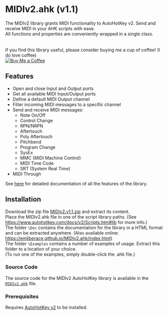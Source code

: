 # MIDIv2.ahk (v1.1)


The MIDIv2 library grants MIDI functionality to AutoHotKey v2.
Send and receive MIDI in your AHK scripts with ease.  
All functions and properties are conveniently wrapped in a single class.  
</br></br>
If you find this library useful, please consider buying me a cup of coffee! (I do love coffee)  
[![Buy Me a Coffee](https://img.shields.io/badge/Support-Buy%20Me%20a%20Coffee-yellow?style=flat-square&logo=buy-me-a-coffee)](https://www.buymeacoffee.com/emlib)

## Features

- Open and close Input and Output ports
- Get all available MIDI Input/Output ports
- Define a default MIDI Output channel
- Filter incoming MIDI messages to a specific channel
- Send and receive MIDI messages:
  - Note On/Off
  - Control Change
  - RPN/NRPN
  - Aftertouch
  - Poly Aftertouch
  - Pitchbend
  - Program Change
  - SysEx
  - MMC (MIDI Machine Control)
  - MIDI Time Code
  - SRT (System Real Time)
- MIDI Through
  
See [here](https://emliberace.github.io/MIDIv2.ahk/index.html) for detailed documentation of all the features of the library.
 
## Installation

Download the zip file [MIDIv2.v1.1.zip](https://github.com/emliberace/MIDIv2.ahk/releases/download/v1.1/MIDIv2.v1.1.zip) and extract its content.  
Place the MIDIv2.ahk file in one of the script library paths. (See https://www.autohotkey.com/docs/v2/Scripts.htm#lib for more info.)  
The folder `\Doc` contains the documentation for the library in a HTML format and can be extracted anywhere. (Also available online: https://emliberace.github.io/MIDIv2.ahk/index.html)  
The folder `\Examples` contains a number of examples of usage. Extract this folder to a location of your choice.  
(To run one of the examples, simply double-click the .ahk file.)

### Source Code

The source code for the MIDIv2 AutoHotKey library is available in the [`MIDIv2.ahk`](./MIDIv2.ahk) file.

### Prerequisites
Requires [AutoHotKey v2](https://www.autohotkey.com/) to be installed.
